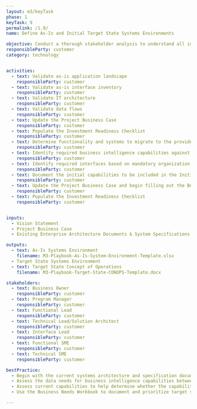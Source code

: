 ```yaml
---
layout: m3/keyTask
phase: 1
keyTask: 9
permalink: /1.9/
name: Define As-Is and Initial Target State Systems Environments

objective: Conduct a thorough stakeholder analysis to understand all impacted organizational groups including the most appropriate ways to communicate with each group. Develop a detailed and comprehensive communications plan.
responsibleParty: customer
category: technology


activities:
  - text: Validate as-is application landscape
    responsibleParty: customer
  - text: Validate as-is interface inventory
    responsibleParty: customer
  - text: Validate IT architecture
    responsibleParty: customer
  - text: Validate data flows
    responsibleParty: customer
  - text: Update the Project Business Case
    responsibleParty: customer
  - text: Populate the Investment Readiness Checklist
    responsibleParty: customer
  - text: Determine functionality and systems to migrate to the provider and those that will be retained
    responsibleParty: customer
  - text: Identify required business intelligence capabilities against the <a href="https://ussm.gsa.gov/fibf/">Federal Integrated Business Framework (FIBF)</a> and legacy data management strategy to support reporting needs
    responsibleParty: customer 
  - text: Identify required interfaces based on mandatory organization activities
    responsibleParty: customer
  - text: Document the initial capabilities to be included in the Initial Target State Concept of Operations
    responsibleParty: customer
  - text: Update the Project Business Case and begin filling out the Business Needs Workbook
    responsibleParty: customer
  - text: Populate the Investment Readiness Checklist
    responsibleParty: customer


inputs:
  - Vision Statement
  - Project Business Case
  - Existing Enterprise Architecture Documents & System Specifications

outputs:
  - text: As-Is Systems Environment
    filename: M3-Playbook-As-Is-System-Environment-Template.xlsx
  - Target State Systems Environment
  - text: Target State Concept of Operations
    filename: M3-Playbook-Target-State-CONOPS-Template.docx

stakeholders:
  - text: Business Owner
    responsibleParty: customer
  - text: Program Manager
    responsibleParty: customer
  - text: Functional Lead
    responsibleParty: customer
  - text: Technical Lead/Solution Architect
    responsibleParty: customer
  - text: Interface Lead
    responsibleParty: customer
  - text: Functional SME
    responsibleParty: customer
  - text: Technical SME
    responsibleParty: customer

bestPractice:
  - Begin with the current systems architecture and specification documents to understand as-is systems environment
  - Assess the data needs for business intelligence capabilities between mission and mission-support systems
  - Assess current capabilities to help determine whether the capability should be developed internally or migrated to the provider
  - Use the Business Needs Workbook to document and prioritize target systems/services including performance capabilities for implementation based on customer’s prioritization 

---
```


